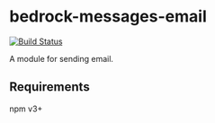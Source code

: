 # bedrock-messages-email

[![Build Status](http://ci.digitalbazaar.com/buildStatus/icon?job=bedrock-messages-email)](http://ci.digitalbazaar.com/job/bedrock-messages-email)

A module for sending email.

## Requirements

npm v3+
